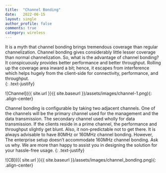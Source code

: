 ```yaml
---
title:  "Channel Bonding"
date:   2022-06-15
layout: single
author_profile: false
comments: true
category: wireless
---
```



It is a myth that channel bonding brings tremendous coverage than regular channelization. Channel bonding gives considerably little lesser coverage than normal channelization. So, what is the advantage of channel bonding? It conspicuously provides better performance and better throughput. Rolling up the coverage area inward a bit; hence, it escapes from interference which helps hugely from the client-side for connectivity, performance, and throughput.  
{: .text-justify}

![Channel]({{ site.url }}{{ site.baseurl }}/assets/images/channel-1.png){: .align-center}

Channel bonding is configurable by taking two adjacent channels. One of the channels will be the primary channel used for the management and the data transmission. The secondary channel used wholly for data transmission. If the clients reside in a prime channel, the performance and throughput slightly get blunt. Also, it non-predictable not to get there. It is always advisable to have 80MHz or 160MHz channel bonding. However, The enterprise setup doesn’t accommodate 160MHz channel bonding. Ask us why. We are more than happy to assist you in designing the solution for your hassle-free usage. 
{: .text-justify}

![CB]({{ site.url }}{{ site.baseurl }}/assets/images/channel_bonding.png){: .align-center}